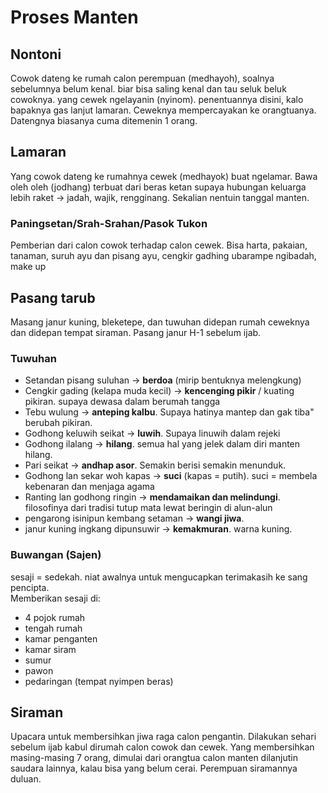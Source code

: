 # Proses Manten

## Nontoni
Cowok dateng ke rumah calon perempuan (medhayoh), soalnya sebelumnya belum kenal. biar bisa saling kenal dan tau seluk beluk cowoknya. yang cewek ngelayanin (nyinom). penentuannya disini, kalo bapaknya gas lanjut lamaran. Ceweknya mempercayakan ke orangtuanya. Datengnya biasanya cuma ditemenin 1 orang. 

## Lamaran
Yang cowok dateng ke rumahnya cewek (medhayok) buat ngelamar. Bawa oleh oleh (jodhang) terbuat dari beras ketan supaya hubungan keluarga lebih raket -> jadah, wajik, rengginang. Sekalian nentuin tanggal manten.

### Paningsetan/Srah-Srahan/Pasok Tukon
Pemberian dari calon cowok terhadap calon cewek. Bisa harta, pakaian, tanaman, suruh ayu dan pisang ayu, cengkir gadhing ubarampe ngibadah, make
up

## Pasang tarub 
Masang janur kuning, bleketepe, dan tuwuhan didepan rumah ceweknya dan didepan tempat siraman. Pasang janur H-1 sebelum ijab. 

### Tuwuhan
- Setandan pisang suluhan -> **berdoa** (mirip bentuknya melengkung)
- Cengkir gading (kelapa muda kecil) -> **kencenging pikir** / kuating pikiran. supaya dewasa dalam berumah tangga
- Tebu wulung -> **anteping kalbu**. Supaya hatinya mantep dan gak tiba" berubah pikiran.
- Godhong keluwih seikat -> **luwih**. Supaya linuwih dalam rejeki
- Godhong ilalang -> **hilang**. semua hal yang jelek dalam diri manten hilang.
- Pari seikat -> **andhap asor**. Semakin berisi semakin menunduk.
- Godhong lan sekar woh kapas -> **suci** (kapas = putih). suci = membela kebenaran dan menjaga agama
- Ranting lan godhong ringin -> **mendamaikan dan melindungi**. filosofinya dari tradisi tutup mata lewat beringin di alun-alun
- pengarong isinipun kembang setaman -> **wangi jiwa**. 
- janur kuning ingkang dipunsuwir -> **kemakmuran**. warna kuning.

### Buwangan (Sajen)
sesaji = sedekah. niat awalnya untuk mengucapkan terimakasih ke sang pencipta.  
Memberikan sesaji di:
- 4 pojok rumah
- tengah rumah
- kamar penganten
- kamar siram
- sumur
- pawon
- pedaringan (tempat nyimpen beras)

## Siraman
Upacara untuk membersihkan jiwa raga calon pengantin. Dilakukan sehari sebelum ijab kabul dirumah calon cowok dan cewek. Yang membersihkan masing-masing 7 orang, dimulai dari orangtua calon manten dilanjutin saudara lainnya, kalau bisa yang belum cerai. Perempuan siramannya duluan. 